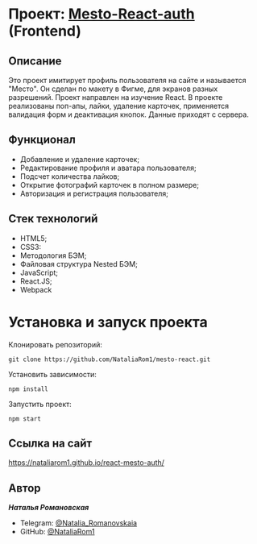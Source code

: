 # Проект: [Mesto-React-auth](https://nataliarom1.github.io/react-mesto-auth/) (Frontend)

## **Описание**

Это проект имитирует профиль пользователя на сайте и называется "Место". Он сделан по макету в Фигме, для экранов разных разрешений. Проект направлен на изучение React. В проекте реализованы поп-апы, лайки, удаление карточек, применяется валидация форм и деактивация кнопок. Данные приходят с сервера.

## **Функционал**

- Добавление и удаление карточек;
- Редактирование профиля и аватара пользователя;
- Подсчет количества лайков;
- Открытие фотографий карточек в полном размере;
- Авторизация и регистрация пользователя;

## **Стек технологий**

- HTML5;
- CSS3:
- Методология БЭМ;
- Файловая структура Nested БЭМ;
- JavaScript;
- React.JS;
- Webpack

# **Установка и запуск проекта**

Клонировать репозиторий:

    git clone https://github.com/NataliaRom1/mesto-react.git
    
Установить зависимости:

    npm install


Запустить проект:

    npm start

## **Ссылка на сайт**

https://nataliarom1.github.io/react-mesto-auth/

## **Автор**

**_Наталья Романовская_**

- Telegram: [@Natalia_Romanovskaia](https://t.me/Natalia_Romanovskaia)
- GitHub: [@NataliaRom1](https://github.com/NataliaRom1)
